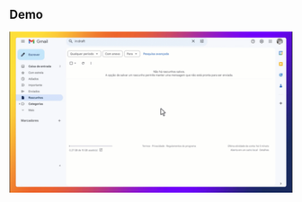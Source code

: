 ## Demo
![](https://github.com/lucas-mithidieri/langchain/blob/main/gmail-draft-creator-agent/demo/langchain_gmail_drafter_rev.gif)
